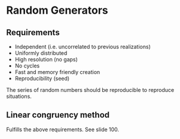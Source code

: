 # Random Generators

## Requirements

- Independent (i.e. uncorrelated to previous realizations)
- Uniformly distributed
- High resolution (no gaps)
- No cycles
- Fast and memory friendly creation
- Reproducibility (seed)

The series of random numbers should be reproducible to reproduce situations.

## Linear congruency method

Fulfills the above requirements. See slide 100.

